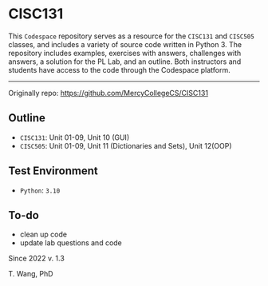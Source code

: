 # CISC131
This `Codespace` repository serves as a resource for the `CISC131` and `CISC505` classes, and includes a variety of source code written in Python 3. The repository includes examples, exercises with answers, challenges with answers, a solution for the PL Lab, and an outline. Both instructors and students have access to the code through the Codespace platform.

---
Originally repo: https://github.com/MercyCollegeCS/CISC131


## Outline
- `CISC131`: Unit 01-09, Unit 10 (GUI)
- `CISC505`: Unit 01-09, Unit 11 (Dictionaries and Sets), Unit 12(OOP)

## Test Environment
- `Python`: `3.10`


## To-do
- clean up code
- update lab questions and code

Since 2022
v. 1.3

T. Wang, PhD

